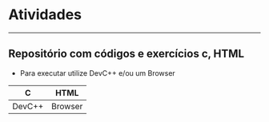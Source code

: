 # Atividades
---
## Repositório com códigos e exercícios c, HTML
- Para executar utilize DevC++ e/ou um Browser

|C|HTML|
|-|-|
|DevC++|Browser|
